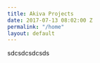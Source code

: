 ```yaml
---
title: Akiva Projects
date: 2017-07-13 08:02:00 Z
permalink: "/home"
layout: default
---
```


sdcsdcsdcsds